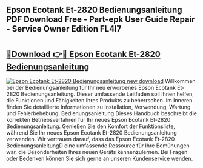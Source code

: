 ## Epson Ecotank Et-2820 Bedienungsanleitung PDF Download Free - Part-epk User Guide Repair - Service Owner Edition FL4l7

# <h2><a href="http://df3nkp.blite.top/?on=Epson+Ecotank+Et-2820+Bedienungsanleitung">🔗Download 👉🔴 Epson Ecotank Et-2820 Bedienungsanleitung</a></h2>

[![Epson Ecotank Et-2820 Bedienungsanleitung new download](https://i.imgur.com/lujVjoI.png)](http://df3nkp.blite.top/?on=Epson+Ecotank+Et-2820+Bedienungsanleitung)
Willkommen bei der Bedienungsanleitung für Ihr neu erworbenes Epson Ecotank Et-2820 Bedienungsanleitung. Dieser umfassende Leitfaden soll Ihnen helfen, die Funktionen und Fähigkeiten Ihres Produkts zu beherrschen. Im Inneren finden Sie detaillierte Informationen zu Installation, Verwendung, Wartung und Fehlerbehebung. Bedienungsanleitung Dieses Handbuch beschreibt die korrekten Betriebsverfahren für Ihr neues Epson Ecotank Et-2820 Bedienungsanleitung. Genießen Sie den Komfort der Funktionsliste, während Sie Ihr neues Epson Ecotank Et-2820 Bedienungsanleitung verwenden. Wir vertrauen darauf, dass das Epson Ecotank Et-2820 BedienungsanleitungD eine umfassende Ressource für Ihre Bemühungen war, die Besonderheiten Ihres neuen Geräts kennenzulernen. Bei Fragen oder Bedenken können Sie sich gerne an unseren Kundenservice wenden.
